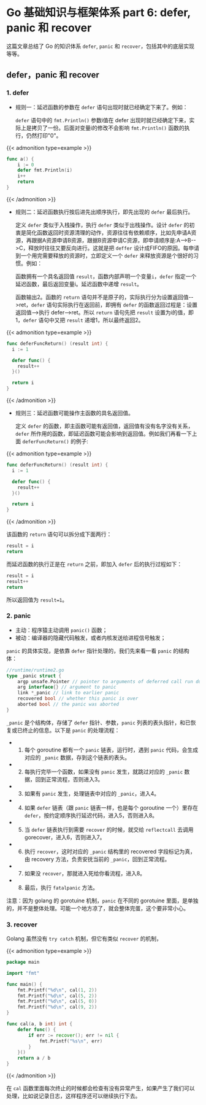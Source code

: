 # Go 基础知识与框架体系 part 6: defer, panic 和 recover


这篇文章总结了 Go 的知识体系 `defer`, `panic` 和 `recover`，包括其中的底层实现等等。

<!--more-->

## defer，panic 和 recover

### 1. defer
- 规则一：延迟函数的参数在 `defer` 语句出现时就已经确定下来了。例如：

  `defer` 语句中的 `fmt.Println()` 参数i值在 defer 出现时就已经确定下来，实际上是拷贝了一份。后面对变量i的修改不会影响 `fmt.Println()` 函数的执行，仍然打印"0"。

{{< admonition type=example >}}
```go
func a() {    
    i := 0
    defer fmt.Println(i)
    i++
    return
}
```
{{< /admonition >}}

- 规则二：延迟函数执行按后进先出顺序执行，即先出现的 `defer` 最后执行。

  定义 `defer` 类似于入栈操作，执行 `defer` 类似于出栈操作。设计 `defer` 的初衷是简化函数返回时资源清理的动作，资源往往有依赖顺序，比如先申请A资源，再跟据A资源申请B资源，跟据B资源申请C资源，即申请顺序是:A-->B-->C，释放时往往又要反向进行。这就是把 `deffer` 设计成FIFO的原因。每申请到一个用完需要释放的资源时，立即定义一个 `defer` 来释放资源是个很好的习惯。例如：

  函数拥有一个具名返回值 `result`，函数内部声明一个变量`i`，`defer` 指定一个延迟函数，最后返回变量i。延迟函数中递增 `result`。

  函数输出2。函数的 `return` 语句并不是原子的，实际执行分为设置返回值-->ret，`defer` 语句实际执行在返回前，即拥有 `defer` 的函数返回过程是：设置返回值-->执行 defer-->ret。所以 `return` 语句先把 `result` 设置为i的值，即1，`defer` 语句中又把 `result` 递增1，所以最终返回2。

{{< admonition type=example >}}
```go
func deferFuncReturn() (result int) {
  i := 1

  defer func() {
    result++
  }()

  return i
}

```
{{< /admonition >}}

- 规则三：延迟函数可能操作主函数的具名返回值。
   
  定义 `defer` 的函数，即主函数可能有返回值，返回值有没有名字没有关系，`defer` 所作用的函数，即延迟函数可能会影响到返回值。例如我们再看一下上面 `deferFuncReturn()` 的例子:

{{< admonition type=example >}}
```go
func deferFuncReturn() (result int) {
  i := 1

  defer func() {
    result++
  }()

  return i
}
```
{{< /admonition >}}

该函数的 `return` 语句可以拆分成下面两行：
```go
result = i
return
```
而延迟函数的执行正是在 `return` 之前，即加入 `defer` 后的执行过程如下：
```go
result = i
result++
return
```
所以返回值为 `result=1`。


### 2. panic

- 主动：程序猿主动调用 `panic()` 函数；
- 被动：编译器的隐藏代码触发，或者内核发送给进程信号触发；

`panic` 的具体实现，是依靠 `defer` 指针处理的，我们先来看一看 `panic` 的结构体：

```go
//runtime/runtime2.go
type _panic struct {
    argp unsafe.Pointer // pointer to arguments of deferred call run during panic; cannot move - known to liblink
    arg interface{} // argument to panic
    link *_panic // link to earlier panic
    recovered bool // whether this panic is over
    aborted bool // the panic was aborted
}
```
`_panic` 是个结构体，存储了 `defer` 指针、参数，`panic` 列表的表头指针，和已恢复或已终止的信息。以下是 `panic` 的处理流程：

- 1. 每个 goroutine 都有一个 `panic` 链表，运行时，遇到 `panic` 代码，会生成对应的 `_panic` 数据，存到这个链表的表头。
- 2. 每执行完毕一个函数，如果没有 `panic` 发生，就跳过对应的 `_panic` 数据，回到正常流程，否则进入3。
- 3. 如果有 `panic` 发生，处理链表中对应的 `_panic`，进入4。
- 4. 如果 `defer` 链表（跟 `panic` 链表一样，也是每个 goroutine 一个）里存在 `defer`，按约定顺序执行延迟代码，进入5，否则进入8。
- 5. 当 `defer` 链表执行到需要 `recover` 的时候，就交给 `reflectcall` 去调用 gorecover，进入6，否则进入7。
- 6. 执行 `recover`，这时对应的 `_panic` 结构里的 recovered 字段标记为真，由 recovery 方法，负责安抚当前的 `_panic`，回到正常流程。
- 7. 如果没 `recover`，那就进入死给你看流程，进入8。
- 8. 最后，执行 `fatalpanic` 方法。

注意：因为 golang 的 gorotuine 机制，`panic` 在不同的 gorotuine 里面，是单独的，并不是整体处理。可能一个地方凉了，就会整体完蛋，这个要非常小心。

### 3. recover

Golang 虽然没有 `try catch` 机制，但它有类似 `recover` 的机制，

{{< admonition type=example >}}
```go
package main

import "fmt"

func main() {
	fmt.Printf("%d\n", cal(1, 2))
	fmt.Printf("%d\n", cal(5, 2))
	fmt.Printf("%d\n", cal(5, 0))
	fmt.Printf("%d\n", cal(9, 2))
}

func cal(a, b int) int {
	defer func() {
		if err := recover(); err != nil {
			fmt.Printf("%s\n", err)
		}
	}()
	return a / b
}
```
{{< /admonition >}}

在 `cal` 函数里面每次终止的时候都会检查有没有异常产生，如果产生了我们可以处理，比如说记录日志，这样程序还可以继续执行下去。

